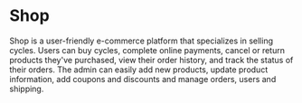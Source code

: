 # Shop

Shop is a user-friendly e-commerce platform that specializes in selling cycles. Users can buy cycles, complete online payments, cancel or return products they've purchased, view their order history, and track the status of their orders. The admin can easily add new products, update product information, add coupons and discounts and manage orders, users and shipping.
